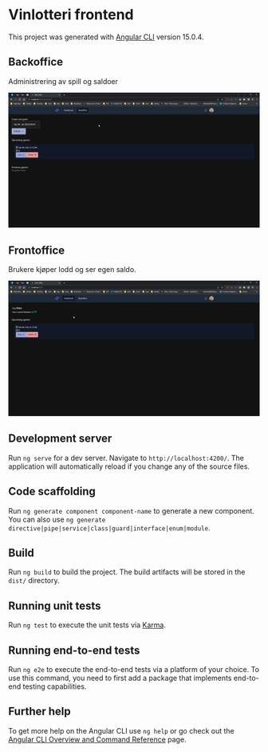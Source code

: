 # Vinlotteri frontend

This project was generated with [Angular CLI](https://github.com/angular/angular-cli) version 15.0.4.

## Backoffice

Administrering av spill og saldoer

![backoffice](./example/backoffice.png)

## Frontoffice

Brukere kjøper lodd og ser egen saldo.

![backoffice](./example/frontoffice.png)

## Development server

Run `ng serve` for a dev server. Navigate to `http://localhost:4200/`. The application will automatically reload if you change any of the source files.

## Code scaffolding

Run `ng generate component component-name` to generate a new component. You can also use `ng generate directive|pipe|service|class|guard|interface|enum|module`.

## Build

Run `ng build` to build the project. The build artifacts will be stored in the `dist/` directory.

## Running unit tests

Run `ng test` to execute the unit tests via [Karma](https://karma-runner.github.io).

## Running end-to-end tests

Run `ng e2e` to execute the end-to-end tests via a platform of your choice. To use this command, you need to first add a package that implements end-to-end testing capabilities.

## Further help

To get more help on the Angular CLI use `ng help` or go check out the [Angular CLI Overview and Command Reference](https://angular.io/cli) page.

